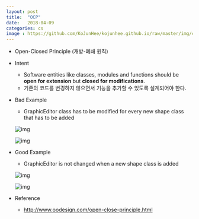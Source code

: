 ```yaml
---
layout: post
title:  "OCP"
date:   2018-04-09
categories: cs
image : https://github.com/KoJunHee/kojunhee.github.io/raw/master/img/cs_img.jpg
---
```


- Open-Closed Principle (개방-폐쇄 원칙)

- Intent

  - Software entities like classes, modules and functions should be **open for extension** but **closed for modifications**.
  - 기존의 코드를 변경하지 않으면서 기능을 추가할 수 있도록 설계되어야 한다.

- Bad Example

  - GraphicEditor class has to be modified for every new shape class that has to be added

  ![img](https://github.com/KoJunHee/kojunhee.github.io/raw/master/img/ocp01.png)

  ![img](https://github.com/KoJunHee/kojunhee.github.io/raw/master/img/ocp02.png)

- Good Example

  - GraphicEditor is not changed when a new shape class is added

  ![img](https://github.com/KoJunHee/kojunhee.github.io/raw/master/img/ocp03.png)

  ![img](https://github.com/KoJunHee/kojunhee.github.io/raw/master/img/ocp04.png)


- Reference
  - <http://www.oodesign.com/open-close-principle.html>





